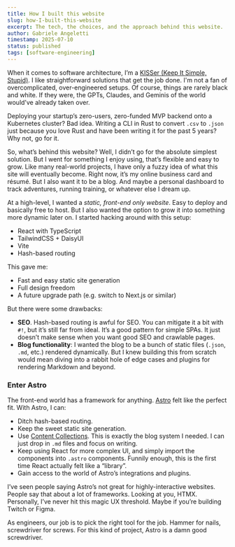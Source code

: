 ```yaml
---
title: How I built this website
slug: how-I-built-this-website
excerpt: The tech, the choices, and the approach behind this website.
author: Gabriele Angeletti
timestamp: 2025-07-10
status: published
tags: [software-engineering]
---
```


When it comes to software architecture, I’m a [KISSer (Keep It Simple, Stupid)](https://en.wikipedia.org/wiki/KISS_principle). I like straightforward solutions that get the job done. I'm not a fan of overcomplicated, over-engineered setups. Of course, things are rarely black and white. If they were, the GPTs, Claudes, and Geminis of the world would’ve already taken over.

Deploying your startup’s zero-users, zero-funded MVP backend onto a Kubernetes cluster? Bad idea. Writing a CLI in Rust to convert `.csv` to `.json` just because you love Rust and have been writing it for the past 5 years? Why not, go for it.

So, what’s behind this website? Well, I didn’t go for the absolute simplest solution. But I went for something I enjoy using, that’s flexible and easy to grow. Like many real-world projects, I have only a fuzzy idea of what this site will eventually become. Right now, it’s my online business card and résumé. But I also want it to be a blog. And maybe a personal dashboard to track adventures, running training, or whatever else I dream up.

At a high-level, I wanted a _static, front-end only website_. Easy to deploy and basically free to host. But I also wanted the option to grow it into something more dynamic later on. I started hacking around with this setup:

- React with TypeScript
- TailwindCSS + DaisyUI
- Vite
- Hash-based routing

This gave me:

- Fast and easy static site generation  
- Full design freedom  
- A future upgrade path (e.g. switch to Next.js or similar)  

But there were some drawbacks:

- **SEO**. Hash-based routing is awful for SEO. You can mitigate it a bit with `#!`, but it’s still far from ideal. It’s a good pattern for simple SPAs. It just doesn’t make sense when you want good SEO and crawlable pages.
- **Blog functionality**: I wanted the blog to be a bunch of static files (`.json`, `.md`, etc.) rendered dynamically. But I knew building this from scratch would mean diving into a rabbit hole of edge cases and plugins for rendering Markdown and beyond.


### Enter Astro

The front-end world has a framework for anything. [Astro](https://astro.build/) felt like the perfect fit. With Astro, I can:

* Ditch hash-based routing.
* Keep the sweet static site generation.
* Use [Content Collections](https://docs.astro.build/en/guides/content-collections/). This is exactly the blog system I needed. I can just drop in `.md` files and focus on writing.
* Keep using React for more complex UI, and simply import the components into `.astro` components. Funnily enough, this is the first time React actually felt like a “library”.
* Gain access to the world of Astro’s integrations and plugins.

I’ve seen people saying Astro’s not great for highly-interactive websites. People say that about a lot of frameworks. Looking at you, HTMX. Personally, I’ve never hit this magic UX threshold. Maybe if you’re building Twitch or Figma.

As engineers, our job is to pick the right tool for the job. Hammer for nails, screwdriver for screws. For this kind of project, Astro is a damn good screwdriver.